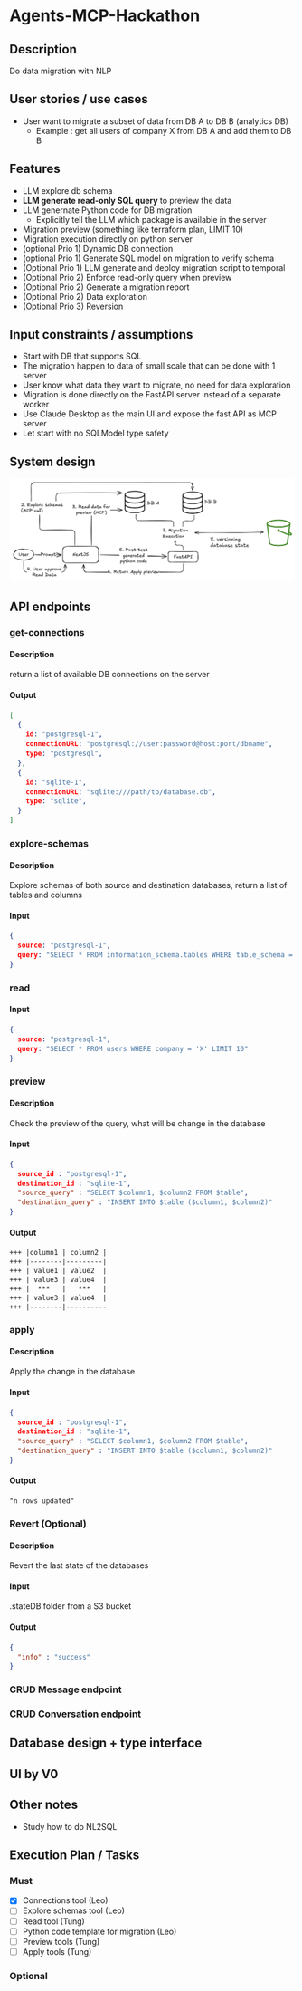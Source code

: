 # Agents-MCP-Hackathon

## Description

Do data migration with NLP

## User stories / use cases

+ User want to migrate a subset of data from DB A to DB B (analytics DB)
  + Example : get all users of company X from DB A and add them to DB B

## Features

+ LLM explore db schema
+ **LLM generate read-only SQL query** to preview the data
+ LLM genernate Python code for DB migration
  + Explicitly tell the LLM which package is available in the server
+ Migration preview (something like terraform plan, LIMIT 10)
+ Migration execution directly on python server
+ (optional Prio 1) Dynamic DB connection
+ (optional Prio 1) Generate SQL model on migration to verify schema
+ (Optional Prio 1) LLM generate and deploy migration script to temporal
+ (Optional Prio 2) Enforce read-only query when preview
+ (Optional Prio 2) Generate a migration report
+ (Optional Prio 2) Data exploration
+ (Optional Prio 3) Reversion

## Input constraints / assumptions

+ Start with DB that supports SQL
+ The migration happen to data of small scale that can be done with 1 server
+ User know what data they want to migrate, no need for data exploration
+ Migration is done directly on the FastAPI server instead of a separate worker
+ Use Claude Desktop as the main UI and expose the fast API as MCP server
+ Let start with no SQLModel type safety

## System design

![1st architecture](/documentation/architecture.png)

## API endpoints

### get-connections

#### Description

return a list of available DB connections on the server

#### Output

```json
[
  {
    id: "postgresql-1",
    connectionURL: "postgresql://user:password@host:port/dbname",
    type: "postgresql",
  },
  {
    id: "sqlite-1",
    connectionURL: "sqlite:///path/to/database.db",
    type: "sqlite",
  }
]
```

### explore-schemas

#### Description

Explore schemas of both source and destination databases, return a list of tables and columns

#### Input

```json
{
  source: "postgresql-1",
  query: "SELECT * FROM information_schema.tables WHERE table_schema = 'public'"
}
```

### read

#### Input

```json
{
  source: "postgresql-1",
  query: "SELECT * FROM users WHERE company = 'X' LIMIT 10"
}
```

### preview

#### Description

Check the preview of the query, what will be change in the database

#### Input

```json
{
  source_id : "postgresql-1",
  destination_id : "sqlite-1",
  "source_query" : "SELECT $column1, $column2 FROM $table",
  "destination_query" : "INSERT INTO $table ($column1, $column2)"
}
```

#### Output

``` text
+++ |column1 | column2 |
+++ |--------|---------|
+++ | value1 | value2  |
+++ | value3 | value4  |
+++ |  ***   |   ***   |
+++ | value3 | value4  |
+++ |--------|----------
```

### apply

#### Description

Apply the change in the database

#### Input

```json
{
  source_id : "postgresql-1",
  destination_id : "sqlite-1",
  "source_query" : "SELECT $column1, $column2 FROM $table",
  "destination_query" : "INSERT INTO $table ($column1, $column2)"
}
```

#### Output

``` text
"n rows updated"
```

### Revert (Optional)

#### Description

Revert the last state of the databases

#### Input

.stateDB folder from a S3 bucket

#### Output

```json
{
  "info" : "success"
}
```

### CRUD Message endpoint

### CRUD Conversation endpoint

## Database design + type interface

## UI by V0

## Other notes

+ Study how to do NL2SQL

## Execution Plan / Tasks

### Must

+ [x] Connections tool (Leo)
+ [ ] Explore schemas tool (Leo)
+ [ ] Read tool (Tung)
+ [ ] Python code template for migration (Leo)
+ [ ] Preview tools (Tung)
+ [ ] Apply tools (Tung)

### Optional
